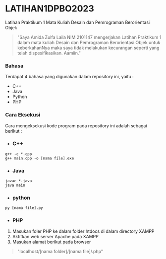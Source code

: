 # LATIHAN1DPBO2023
Latihan Praktikum 1 Mata Kuliah Desain dan Pemrograman Berorientasi Objek

> "Saya Amida Zulfa Laila NIM 2101147 mengerjakan Latihan Praktikum 1
dalam mata kuliah Desain dan Pemrograman Berorientasi Objek untuk keberkahanNya maka
saya tidak melakukan kecurangan seperti yang telah dispesifikasikan.
Aamiin."

### Bahasa
Terdapat 4 bahasa yang digunakan dalam repository ini, yaitu :
- C++
- Java
- Python
- PHP

### Cara Eksekusi 
Cara mengeksekusi kode program pada repository ini adalah sebagai berikut :
- ### C++
```
g++ -c *.cpp
g++ main.cpp -o [nama file].exe
```
- ### Java
```
javac *.java
java main
```
- ### python
`py [nama file].py`
- ### PHP
1. Masukan foler PHP ke dalam folder htdocs di dalam directory XAMPP
2. Aktifkan web server Apache pada XAMPP
3. Masukan alamat berikut pada browser
> "localhost/[nama folder]/[nama file]/.php"
